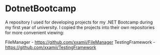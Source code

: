 # DotnetBootcamp

A repository I used for developing projects for my .NET Bootcamp during my first year of university. I copied the projects into their own repositories for more convenient viewing:

FileManager - <https://github.com/xxamii/FileManager>
TestingFramework - <https://github.com/xxamii/TestingFramework>
